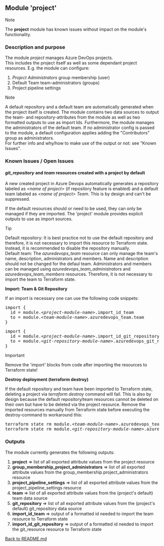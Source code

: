 ## Module 'project'

> [!NOTE]
> The <b>project</b> module has known issues without impact on the module's functionality. 

### Description and purpose

The module <i>project</i> manages Azure DevOps projects.  
This includes the project itself as well as some dependant project resources. E.g. the module can configure:  
1) <i>Project Administrators</i> group membership (user)
2) Default Team team-administrators (groups)
3) Project pipeline settings

> [!NOTE]
> A default repository and a default team are automatically generated when the project itself is created. The module contains two data sources to output the team- and repository-attributes from the module as well as two formatted outputs to use as import Ids. Furthermore, the module manages the administrators of the default team. If no administrator config is passed to the module, a default configuration applies adding the "Contributors" group as administrators.  
> For further info and why/how to make use of the output or not: see "Known Issues".  

### Known Issues / Open Issues

#### <i>git_repository</i> and <i>team</i> resources created with a project by default
 
A new created project in Azure Devops automatically generates a repository labeled as <i>&lt;name of project&gt;</i> (if repository feature is enabled) and a default team labeled as <i>&lt;name of project&gt; Team</i>. This is by design and can't be suppressed.  
  
If the default resources should or need to be used, they can only be managed if they are imported. The 'project' module provides explicit outputs to use as import sources.  

> [!TIP]
> Default repository: It is best practice not to use the default repository and therefore, it is not necessary to import this resource to Terraform state. Instead, it is recommended to disable the repository manually.  
> Default team: The <i>azuredevops_team</i> resource can only manage the team's name, description, administrators and members. Name and description should not be changed for the defaul team. Administrators and members can be managed using <i>azuredevops_team_administrators</i> and <i>azuredevops_team_members</i> resources. Therefore, it is not necessary to import the team to Terraform state.  

<b>Import: Team & Git Repository</b>

If an import is necessary one can use the following code snippets:

<pre>
import {
  id = module.<i>&lt;project-module-name&gt;</i>.import_id_team
  to = module.<i>&lt;team-module-name&gt;</i>.azuredevops_team.team
}
</pre>

<pre>
import {
  id = module.<i>&lt;project-module-name&gt;</i>.import_id_git_repository
  to = module.<i>&lt;git-repository-module-name&gt;</i>.azuredevops_git_repository.git_repository
}
</pre>

> [!IMPORTANT]
> Remove the 'import' blocks from code after importing the resources to Terraform state!

<b>Destroy deployment (terraform destroy)</b>

If the default repository and team have been imported to Terraform state, deleting a project via <i>terraform destroy</i> command will fail. This is also by design because the default repository/team resources cannot be deleted on their own but have to be deleted via the project resource. Remove the imported resources manually from Terraform state before executing the destroy-command to workaround this:  

<pre>
terraform state rm module.<i>&lt;team-module-name&gt;</i>.azuredevops_team.team
terraform state rm module.<i>&lt;git-repository-module-name&gt;</i>.azuredevops_git_repository.git_repository
</pre>

### Outputs

The module currently generates the following outputs:  

1) <b>project</b> => list of all exported attribute values from the project resource  
2) <b>group_membership_project_administrators</b> => list of all exported attribute values from the group_membership.project_administrators resource  
3) <b>project_pipeline_settings</b> => list of all exported attribute values from the project_pipeline_settings resource  
4) <b>team</b> => list of all exported attribute values from the (project's default) team data source  
5) <b>git_repository</b> => list of all exported attribute values from the (project's default) git_repository data source  
6) <b>import_id_team</b> => output of a formatted id needed to import the team resource to Terraform state  
7) <b>import_id_git_repository</b> => output of a formatted id needed to import the git_resource resource to Terraform state  
  
  
[Back to README.md](../README.md)  